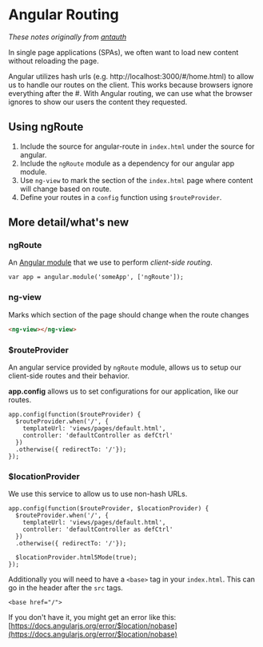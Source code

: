 # Angular Routing

_These notes originally from [antauth](https://github.com/antauth)_

In single page applications (SPAs), we often want to load new content without reloading the page.

Angular utilizes hash urls (e.g. http://localhost:3000/#/home.html) to allow us to handle our routes on the client. This works because browsers ignore everything after the #. With Angular routing, we can use what the browser ignores to show our users the content they requested.

## Using ngRoute

1. Include the source for angular-route in `index.html` under the source for angular.
2. Include the `ngRoute` module as a dependency for our angular app module.
3. Use `ng-view` to mark the section of the `index.html` page where content will change based on route.
4. Define your routes  in a `config` function using `$routeProvider`.

## More detail/what's new

### ngRoute
An [Angular module](https://www.npmjs.com/package/angular-route) that we use to perform *client-side routing*.

```JS
var app = angular.module('someApp', ['ngRoute']);
```

### ng-view
Marks which section of the page should change when the route changes

```HTML
<ng-view></ng-view>
```

### $routeProvider
An angular service provided by `ngRoute` module, allows us to setup our client-side routes and their behavior.

**app.config** allows us to set configurations for our application, like our routes.

```JS
app.config(function($routeProvider) {
  $routeProvider.when('/', {
    templateUrl: 'views/pages/default.html',
    controller: 'defaultController as defCtrl'
  })
  .otherwise({ redirectTo: '/'});
});
```

### $locationProvider
We use this service to allow us to use non-hash URLs.

```JS
app.config(function($routeProvider, $locationProvider) {
  $routeProvider.when('/', {
    templateUrl: 'views/pages/default.html',
    controller: 'defaultController as defCtrl'
  })
  .otherwise({ redirectTo: '/'});

  $locationProvider.html5Mode(true);
});
```

Additionally you will need to have a `<base>` tag in your `index.html`. This can go in the header after the `src` tags.

```
<base href="/">
```

If you don't have it, you might get an error like this: [https://docs.angularjs.org/error/$location/nobase](https://docs.angularjs.org/error/$location/nobase)
